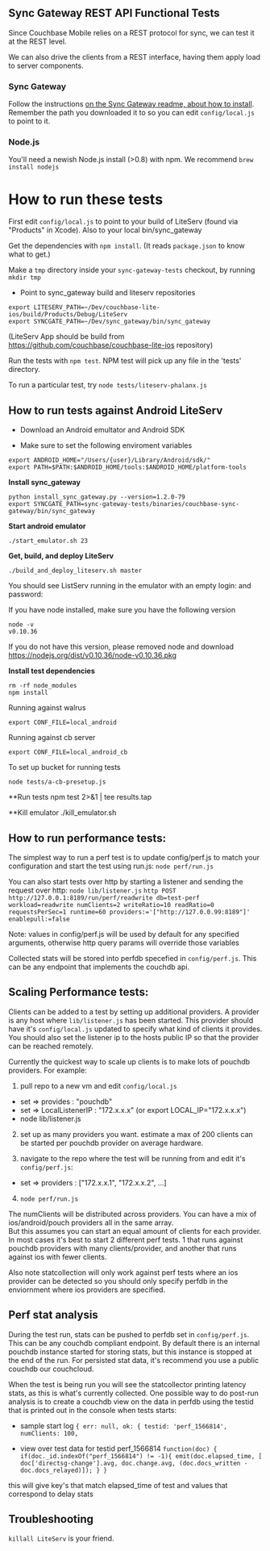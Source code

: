 ## Sync Gateway REST API Functional Tests

Since Couchbase Mobile relies on a REST protocol for sync, we can test it at the REST level.

We can also drive the clients from a REST interface, having them apply load to server components.

### Sync Gateway

Follow the instructions [on the Sync Gateway readme, about how to install](https://github.com/couchbaselabs/sync_gateway/wiki/Installing-and-Upgrading). Remember the path you downloaded it to so you can edit `config/local.js` to point to it.

### Node.js

You'll need a newish Node.js install (>0.8) with npm. We recommend `brew install nodejs`

# How to run these tests

First edit `config/local.js` to point to your build of LiteServ (found via "Products" in Xcode). Also to your local bin/sync_gateway

Get the dependencies with `npm install`. (It reads `package.json` to know what to get.)

Make a `tmp` directory inside your `sync-gateway-tests` checkout, by running `mkdir tmp`

- Point to sync_gateway build and liteserv repositories
```
export LITESERV_PATH=~/Dev/couchbase-lite-ios/build/Products/Debug/LiteServ
export SYNCGATE_PATH=~/Dev/sync_gateway/bin/sync_gateway
```
(LiteServ App should be build from  https://github.com/couchbase/couchbase-lite-ios repository)

Run the tests with `npm test`. NPM test will pick up any file in the 'tests' directory.

To run a particular test, try `node tests/liteserv-phalanx.js`

## How to run tests against Android LiteServ

 - Download an Android emultator and Android SDK

- Make sure to set the following enviroment variables
```
export ANDROID_HOME="/Users/{user}/Library/Android/sdk/"
export PATH=$PATH:$ANDROID_HOME/tools:$ANDROID_HOME/platform-tools
```

**Install sync_gateway**
```
python install_sync_gateway.py --version=1.2.0-79
export SYNCGATE_PATH=sync-gateway-tests/binaries/couchbase-sync-gateway/bin/sync_gateway
```

**Start android emulator**
```
./start_emulator.sh 23
```

**Get, build, and deploy LiteServ**
```
./build_and_deploy_liteserv.sh master
```

You should see ListServ running in the emulator with an empty login: and password:


If you have node installed, make sure you have the following version
```
node -v
v0.10.36
```

If you do not have this version, please removed node and download https://nodejs.org/dist/v0.10.36/node-v0.10.36.pkg

**Install test dependencies**

```
rm -rf node_modules
npm install
```

Running against walrus
```
export CONF_FILE=local_android
```
Running against cb server
```
export CONF_FILE=local_android_cb
```
To set up bucket for running tests
```
node tests/a-cb-presetup.js
```

**Run tests
npm test 2>&1 | tee results.tap

**Kill emulator
./kill_emulator.sh

## How to run performance tests:

The simplest way to run a perf test is to update config/perf.js to match your configuration and start the test using run.js:
`node perf/run.js`

You can also start tests over http by starting a listener and sending the request over http:
`node lib/listener.js`
`http POST http://127.0.0.1:8189/run/perf/readwrite db=test-perf workload=readwrite numClients=2 writeRatio=10 readRatio=0 requestsPerSec=1 runtime=60 providers:='["http://127.0.0.99:8189"]' enablepull:=false`

Note: values in config/perf.js will be used by default for any specified arguments, otherwise http query params will override those variables

Collected stats will be stored into perfdb specefied in `config/perf.js`.  This can be any endpoint that implements the couchdb api. 

## Scaling Performance tests:
Clients can be added to a test by setting up additional providers.  A provider is any host where `lib/listener.js` has been started.  This provider should have it's `config/local.js` updated to specify what kind of clients it provides.  You should also set the listener ip to the hosts public IP so that the provider can be reached remotely.  

Currently the quickest way to scale up clients is to make lots of pouchdb providers. For example:

1) pull repo to a new vm and edit `config/local.js`
 * set => provides  : "pouchdb"
 * set => LocalListenerIP : "172.x.x.x"    (or export LOCAL_IP="172.x.x.x")
 * node lib/listener.js

2) set up as many providers you want.  estimate a max of 200 clients can be started per pouchdb provider on average hardware.

3) navigate to the repo where the test will be running from and edit it's `config/perf.js`:
 * set => providers : ["172.x.x.1", "172.x.x.2", ...]
 
4) `node perf/run.js`

The numClients will be distributed across providers.  You can have a mix of ios/android/pouch providers all in the same array.  
But this assumes you can start an equal amount of clients for each provider.  In most cases it's best to start 2 different perf tests.
1 that runs against pouchdb providers with many clients/provider, and another that runs against ios with fewer clients.

Also note statcollection will only work against perf tests where an ios provider can be detected so you should only specify perfdb
in the enviornment where ios providers are specified.

## Perf stat analysis
During the test run, stats can be pushed to perfdb set in `config/perf.js`.  This can be any couchdb compliant endpoint.  By default there is an internal pouchdb instance started for storing stats, but this instance is stopped at the end of the run.  For persisted stat data, it's recommend you use a public couchdb our couchcloud.

When the test is being run you will see the statcollector printing latency stats, as this is what's currently collected.  One possible way to do post-run analysis is to create a couchdb view on the data in perfdb using the testid that is printed out in the console when tests starts:

* sample start log
`{ err: null,
  ok:
   { testid: 'perf_1566814',
     numClients: 100,
`

* view over test data for testid perf_1566814
`function(doc) {
   if(doc._id.indexOf("perf_1566814") != -1){
  	emit(doc.elapsed_time, [ doc['directsg-change'].avg, doc.change.avg, (doc.docs_written - doc.docs_relayed)]);
   }
}`

this will give key's that match elapsed_time of test and values that correspond to delay stats


## Troubleshooting

`killall LiteServ` is your friend.
